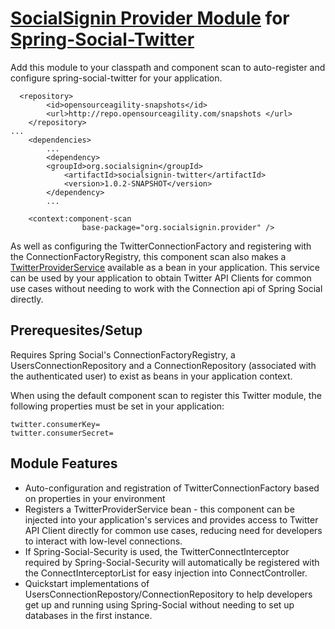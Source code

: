 <a href="https://github.com/socialsignin/socialsignin-provider">SocialSignin Provider Module</a> for <a href="https://github.com/SpringSource/spring-social-twitter">Spring-Social-Twitter</a>
======================================================

Add this module to your classpath and component scan to auto-register and configure spring-social-twitter for your
application.
```
  <repository>
        <id>opensourceagility-snapshots</id>
        <url>http://repo.opensourceagility.com/snapshots </url>
    </repository>
...
    <dependencies>
        ...
        <dependency>
        <groupId>org.socialsignin</groupId>
            <artifactId>socialsignin-twitter</artifactId>
            <version>1.0.2-SNAPSHOT</version>
        </dependency>
        ...
```
```
    <context:component-scan
                base-package="org.socialsignin.provider" />
```

As well as configuring the TwitterConnectionFactory and registering with the ConnectionFactoryRegistry,
this component scan also makes a <a href="https://github.com/socialsignin/socialsignin-twitter/blob/master/src/main/java/org/socialsignin/provider/twitter/TwitterProviderService.java">TwitterProviderService</a> available as a bean in your application. This service
can be used by your application to obtain Twitter API Clients for common use cases without needing to work with
the Connection api of Spring Social directly.

Prerequesites/Setup
-------------------

Requires Spring Social's ConnectionFactoryRegistry, a UsersConnectionRepository and a ConnectionRepository (associated with the authenticated user) to exist as beans in your application context.

When using the default component scan to register this Twitter module, the following properties must be set in your application:
```
twitter.consumerKey=
twitter.consumerSecret=
```


Module Features
---------------

- Auto-configuration and registration of TwitterConnectionFactory based on properties in your environment
- Registers a TwitterProviderService bean - this component can be injected into your application's services and provides
access to Twitter API Client directly for common use cases, reducing need for developers to interact with low-level connections.
- If Spring-Social-Security is used, the TwitterConnectInterceptor required by Spring-Social-Security will 
automatically be registered with the ConnectInterceptorList for easy injection into ConnectController.
- Quickstart implementations of UsersConnectionRepostory/ConnectionRepository to help developers get up and running
using Spring-Social without needing to set up databases in the first instance.
